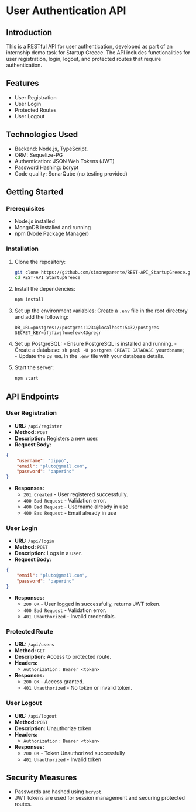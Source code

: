 # User Authentication API

## Introduction

This is a RESTful API for user authentication, developed as part of an internship demo task for Startup Greece. The API includes functionalities for user registration, login, logout, and protected routes that require authentication.

## Features

- User Registration
- User Login
- Protected Routes
- User Logout

## Technologies Used

- Backend: Node.js, TypeScript.
- ORM: Sequelize-PG
- Authentication: JSON Web Tokens (JWT)
- Password Hashing: bcrypt
- Code quality: SonarQube (no testing provided)

## Getting Started

### Prerequisites

- Node.js installed
- MongoDB installed and running
- npm (Node Package Manager)

### Installation

1. Clone the repository:

    ```sh
    git clone https://github.com/simoneparente/REST-API_StartupGreece.git
    cd REST-API_StartupGreece
    ```

2. Install the dependencies:

    ```sh
    npm install
    ```

3. Set up the environment variables: Create a `.env` file in the root directory and add the following:

	```
	DB_URL=postgres://postgres:1234@localhost:5432/postgres
	SECRET_KEY=afjfiwjfowefewk43gregr
	```

5. Set up PostgreSQL: - Ensure PostgreSQL is installed and running. - Create a database: ```sh psql -U postgres CREATE DATABASE yourdbname; ``` - Update the `DB_URL` in the `.env` file with your database details.

6.  Start the server:

    ```sh
    npm start
    ```

## API Endpoints

### User Registration

- **URL:** `/api/register`
- **Method:** `POST`
- **Description:** Registers a new user.
- **Request Body:**

```json
{
	"username": "pippo",
	"email": "pluto@gmail.com",
	"password": "paperino"
}
```

- **Responses:**
    - `201 Created` - User registered successfully.
    - `400 Bad Request` - Validation error.
    - `400 Bad Request` - Username already in use
    - `400 Bas Request` - Email already in use

### User Login

- **URL:** `/api/login`
- **Method:** `POST`
- **Description:** Logs in a user.
- **Request Body:**

```json
{
	"email": "pluto@gmail.com",
	"password": "paperino"
}
```

- **Responses:**
    - `200 OK` - User logged in successfully, returns JWT token.
    - `400 Bad Request` - Validation error.
    - `401 Unauthorized` - Invalid credentials.

### Protected Route

- **URL:** `/api/users`
- **Method:** `GET`
- **Description:** Access to protected route.
- **Headers:**
    - `Authorization: Bearer <token>`
- **Responses:**
    - `200 OK` - Access granted.
    - `401 Unauthorized` - No token or invalid token.

### User Logout

- **URL:** `/api/logout`
- **Method:** `POST`
- **Description:** Unauthorize token
- **Headers:**
    - `Authorization: Bearer <token>`
- **Responses:**
    - `200 OK` - Token Unauthorized successfully
    - `401 Unauthorized` - Invalid token
## Security Measures

- Passwords are hashed using `bcrypt`.
- JWT tokens are used for session management and securing protected routes.
